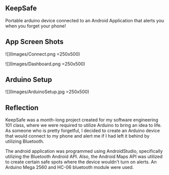 ## KeepSafe

Portable arduino device connected to an Android Application that alerts you when you forget your phone!

## App Screen Shots
![](Images/Connect.png =250x500)

![](Images/Dashboard.png =250x500)

## Arduino Setup
![](Images/ArduinoSetup.jpg =250x500)


## Reflection

KeepSafe was a month-long project created for my software engineering 101 class, where we were required to utilize Arduino to bring an idea to life. As someone who is pretty forgetful, I decided to create an Arduino device that would connect to my phone and alert me if I had left it behind by utilizing Bluetooth. 

The android application was programmed using AndroidStudio, specifically utilizing the Bluetooth Android API. Also, the Android Maps API was utilized to create certain safe spots where the device wouldn't turn on alerts. An Arduino Mega 2560 and HC-06 bluetooth module were used.
